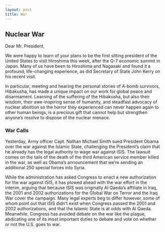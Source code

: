 ```yaml
---
layout: post
title: War
---
```

## Nuclear War
Dear Mr. President,

We were happy to learn of your plans to be the first sitting president of the United States to visit Hiroshima this week, after the G-7 economic summit in Japan. Many of us have been to Hiroshima and Nagasaki and found it a profound, life-changing experience, as did Secretary of State John Kerry on his recent visit.

In particular, meeting and hearing the personal stories of A-bomb survivors, Hibakusha, has made a unique impact on our work for global peace and disarmament. Learning of the suffering of the Hibakusha, but also their wisdom, their awe-inspiring sense of humanity, and steadfast advocacy of nuclear abolition so the horror they experienced can never happen again to other human beings, is a precious gift that cannot help but strengthen anyone’s resolve to dispose of the nuclear menace.

### War Calls
Yesterday, Army officer Capt. Nathan Michael Smith sued President Obama over the war against the Islamic State, challenging the President’s claim that he already has the legal authority to wage war against ISIS. The lawsuit comes on the tails of the death of the third American service member killed in the war, as well as Obama’s announcement that we’re sending an additional 250 special forces into Syria.

While the administration has asked Congress to enact a new authorization for the war against ISIS, it has plowed ahead with the war effort in the interim, arguing that because ISIS was originally Al Qaeda’s affiliate in Iraq, the 2001 and 2002 authorizations for the Global War on Terror and the Iraq War cover the campaign. Many legal experts beg to differ however, some of whom point out that ISIS didn’t exist when Congress passed the 2001 and 2002 authorizations, and that the Islamic State is at odds with Al Qaeda. Meanwhile, Congress has avoided debate on the war like the plague, abdicating one of its most important duties to debate and vote on whether or not the U.S. goes to war.
####